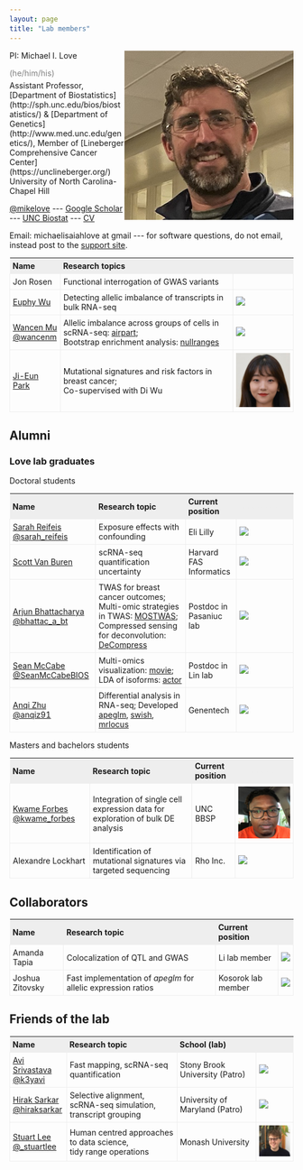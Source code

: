 ```yaml
---
layout: page
title: "Lab members"
---
```


<style>
table{
  border-collapse: collapse;
  border-spacing: 0;
}

th{
  background-color: #eeeeee;
  padding: 5px;
}

td{
  border: 1px solid #eeeeee;
  padding: 5px;
}
</style>

<img style="float: right;" src="../assets/michaellove.jpg">

<p style="margin-bottom: 0px"> PI: Michael I. Love </p>
<p style="color:grey; margin-bottom: 5px"> (he/him/his) </p>
Assistant Professor, 
[Department of Biostatistics](http://sph.unc.edu/bios/biostatistics/) &
[Department of Genetics](http://www.med.unc.edu/genetics/), 
Member of [Lineberger Comprehensive Cancer Center](https://unclineberger.org/) <br>
University of North Carolina-Chapel Hill

[@mikelove](http://twitter.com/mikelove) ---
[Google Scholar](https://scholar.google.com/citations?user=vzXv764AAAAJ) ---
[UNC Biostat](http://sph.unc.edu/adv_profile/michael-love-phd/) --- [CV](../assets/michael_love_cv.pdf)

Email: michaelisaiahlove at gmail --- for software questions,
do not email, instead post to the [support site](https://support.bioconductor.org).

| Name | Research topics | <font color="#EEEEEE">~~~~~~~~~~</font> |
| :--- | :---- | :---- |
| Jon Rosen | Functional interrogation of GWAS variants | |
| [Euphy Wu](https://www.linkedin.com/in/euphy-wu-09b14383) | Detecting allelic imbalance of transcripts in bulk RNA-seq | <img width="100" src="../assets/euphywu.jpg"> |
| [Wancen Mu](https://scholar.google.com/citations?user=mw7wEcsAAAAJ&hl=en) <br> [@wancenm](https://twitter.com/wancenm?lang=en) | Allelic imbalance across groups of cells in scRNA-seq: [airpart](https://bioconductor.org/packages/airpart); <br> Bootstrap enrichment analysis: [nullranges](https://bioconductor.org/packages/nullranges) | <img width="100" src="../assets/wancenmu.jpg"> |
| [Ji-Eun Park](https://www.linkedin.com/in/ji-eun-park) | Mutational signatures and risk factors in breast cancer; <br> Co-supervised with Di Wu | <img width="100" src="../assets/ji-eunpark.jpg"> |

## Alumni

### Love lab graduates

Doctoral students

| Name | Research topic | Current position | <font color="#EEEEEE">~~~~~~~~~~</font> |
| :--- | :---- | :---- | :---- |
| [Sarah Reifeis](https://scholar.google.com/citations?user=f4mwC_0AAAAJ&hl=en) [@sarah_reifeis](https://twitter.com/sarah_reifeis) | Exposure effects with confounding | Eli Lilly | <img width="100" src="../assets/sarahreifeis.jpg"> |
| [Scott Van Buren](https://scholar.google.com/citations?user=tq0VCBcAAAAJ&hl=en) | scRNA-seq quantification uncertainty | Harvard FAS Informatics | <img width="100" src="../assets/scottvanburen.jpg"> |
| [Arjun Bhattacharya](https://bhattacharya-a-bt.github.io) [@bhattac_a_bt](https://twitter.com/bhattac_a_bt) | TWAS for breast cancer outcomes; Multi-omic strategies in TWAS: [MOSTWAS](https://bhattacharya-a-bt.github.io/MOSTWAS/); Compressed sensing for deconvolution: [DeCompress](https://bhattacharya-a-bt.github.io/DeCompress/) | Postdoc in Pasaniuc lab | <img width="100" src="../assets/arjunbhattacharya.jpg"> | 
| [Sean McCabe](https://mccabes292.github.io/) [@SeanMcCabeBIOS](https://twitter.com/SeanMcCabeBIOS) | Multi-omics visualization: [movie](https://github.com/mccabes292/movie); LDA of isoforms: [actor](https://github.com/mccabes292/actor) | Postdoc in Lin lab | <img width="100" src="../assets/seanmccabe.png"> |
| [Anqi Zhu](https://azhu513.github.io) <br> [@anqiz91](https://twitter.com/anqiz91) | Differential analysis in RNA-seq; Developed [apeglm](http://bioconductor.org/packages/apeglm), [swish](http://bioconductor.org/packages/fishpond), [mrlocus](https://mikelove.github.io/mrlocus) | Genentech | <img width="100" src="../assets/anqizhu.png"> |

Masters and bachelors students

| Name | Research topic | Current position | <font color="#EEEEEE">~~~~~~~~~~</font> |
| :--- | :---- | :---- | :---- |
| [Kwame Forbes](https://kwameforbes.github.io/) [@kwame_forbes](https://twitter.com/kwame_forbes) | Integration of single cell expression data for exploration of bulk DE analysis | UNC BBSP | <img width="100" src="../assets/kwameforbes.jpg"> |
| Alexandre Lockhart | Identification of mutational signatures via targeted sequencing | Rho Inc. | <img width="100" src="../assets/alexlockhart.jpg"> |

## Collaborators

| Name | Research topic | Current position &nbsp; &nbsp; &nbsp; | |
| :--- | :---- | :---- | :---- |
| Amanda Tapia | Colocalization of QTL and GWAS | Li lab member | <img width="100" src="../assets/amandatapia.jpg"> |
| Joshua Zitovsky | Fast implementation of *apeglm* for allelic expression ratios | Kosorok lab member | <img width="100" src="../assets/joshuazitovsky.jpg"> | 


## Friends of the lab

| Name | Research topic | School (lab) | |
| :--- | :---- | :---- | :---- |
| [Avi Srivastava](https://k3yavi.github.io/) <br> [@k3yavi](https://twitter.com/k3yavi) | Fast mapping, scRNA-seq quantification | Stony Brook University (Patro) | <img width="100" src="../assets/avisrivastava.jpg"> |
| [Hirak Sarkar](https://hiraksarkar.github.io/) <br> [@hiraksarkar](https://twitter.com/hiraksarkar) | Selective alignment, <br> scRNA-seq simulation, <br> transcript grouping | University of Maryland (Patro) | <img width="100" src="../assets/hiraksarkar.jpg"> |
| [Stuart Lee](https://stuartlee.org/) <br> [@_stuartlee](https://twitter.com/_stuartlee) | Human centred approaches to data science, <br> tidy range operations | Monash University | <img width="100" src="../assets/stuartlee.jpg"> |
